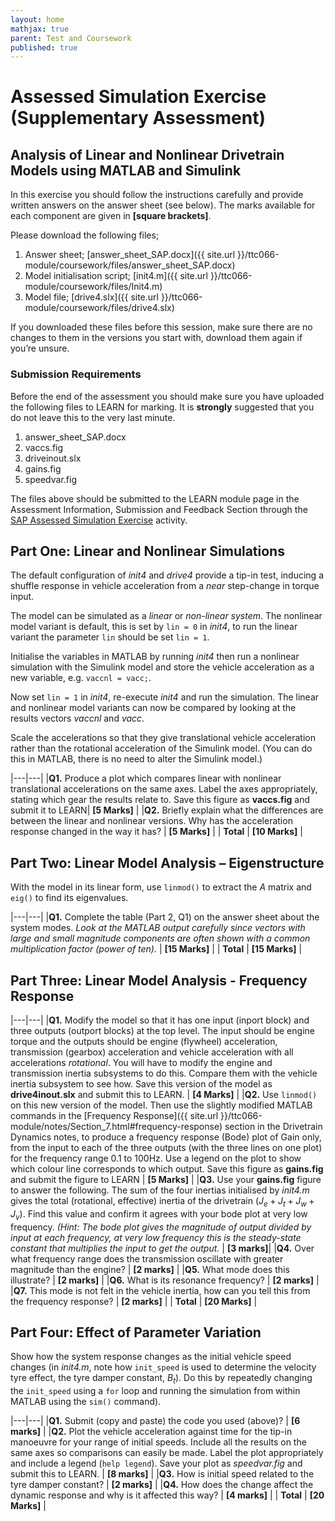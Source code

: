 ```yaml
---
layout: home
mathjax: true
parent: Test and Coursework
published: true
---
```


# Assessed Simulation Exercise (Supplementary Assessment)

## Analysis of Linear and Nonlinear Drivetrain Models using MATLAB and Simulink

In this exercise you should follow the instructions carefully and provide written answers on the answer sheet (see below). The marks available for each component are given in **[square brackets]**.

Please download the following files;

1. Answer sheet; [answer_sheet_SAP.docx]({{ site.url }}/ttc066-module/coursework/files/answer_sheet_SAP.docx)
2. Model initialisation script; [init4.m]({{ site.url }}/ttc066-module/coursework/files/Init4.m)
3. Model file; [drive4.slx]({{ site.url }}/ttc066-module/coursework/files/drive4.slx)

If you downloaded these files before this session, make sure there are no changes to them in the versions you start with, download them again if you’re unsure.

### Submission Requirements

Before the end of the assessment you should make sure you have uploaded the following files to LEARN for marking.  It is **strongly** suggested that you do not leave this to the very last minute.

1. answer_sheet_SAP.docx
2. vaccs.fig
3. driveinout.slx
4. gains.fig
5. speedvar.fig

The files above should be submitted to the LEARN module page in the Assessment Information, Submission and Feedback Section through the [SAP Assessed Simulation Exercise](https://learn21.lboro.ac.uk/mod/assign/view.php?id=1396269) activity.

## Part One:  Linear and Nonlinear Simulations

The default configuration of *init4* and *drive4* provide a tip-in test, inducing a shuffle response in vehicle acceleration from a *near* step-change in torque input.  

The model can be simulated as a *linear* or *non-linear system*. The nonlinear model variant is default, this is set by `lin = 0` in *init4*, to run the linear variant the parameter `lin` should be set `lin = 1`.

Initialise the variables in MATLAB by running *init4* then run a nonlinear simulation with the Simulink model and store the vehicle acceleration as a new variable, e.g. `vaccnl = vacc;`.

Now set `lin = 1` in *init4*, re-execute *init4* and run the simulation.  The linear and nonlinear model variants can now be compared by looking at the results vectors *vaccnl* and *vacc*.

Scale the accelerations so that they give translational vehicle acceleration rather than the rotational acceleration of the Simulink model.  (You can do this in MATLAB, there is no need to alter the Simulink model.)

|---|---|
|**Q1.** Produce a plot which compares linear with nonlinear translational accelerations on the same axes.  Label the axes appropriately, stating which gear the results relate to.  Save this figure as **vaccs.fig** and submit it to LEARN| **[5 Marks]** |
|**Q2.** Briefly explain what the differences are between the linear and nonlinear versions. Why has the acceleration response changed in the way it has? | **[5 Marks]** |
| **Total** | **[10 Marks]** |

## Part Two:  Linear Model Analysis – Eigenstructure

With the model in its linear form, use `linmod()` to extract the $A$ matrix and `eig()` to find its eigenvalues.

|---|---|
|**Q1.** Complete the table (Part 2, Q1) on the answer sheet about the system modes. *Look at the MATLAB output carefully since vectors with large and small magnitude components are often shown with a common multiplication factor (power of ten).* | **[15 Marks]** |
| **Total** | **[15 Marks]** |

## Part Three:  Linear Model Analysis - Frequency Response

|---|---|
|**Q1.** Modify the model so that it has one input (inport block) and three outputs (outport blocks) at the top level. The input should be engine torque and the outputs should be engine (flywheel) acceleration, transmission (gearbox) acceleration and vehicle acceleration with all accelerations *rotational*. You will have to modify the engine and transmission inertia subsystems to do this. Compare them with the vehicle inertia subsystem to see how.  Save this version of the model as **drive4inout.slx** and submit this to LEARN. | **[4 Marks]** |
|**Q2.** Use `linmod()` on this new version of the model.  Then use the slightly modified MATLAB commands in the [Frequency Response]({{ site.url }}/ttc066-module/notes/Section_7.html#frequency-response) section in the Drivetrain Dynamics notes, to produce a frequency response (Bode) plot of Gain only, from the input to each of the three outputs (with the three lines on one plot) for the frequency range 0.1 to 100Hz. Use a legend on the plot to show which colour line corresponds to which output. Save this figure as **gains.fig** and submit the figure to LEARN | **[5 Marks]** |
|**Q3.** Use your **gains.fig** figure to answer the following. The sum of the four inertias initialised by *init4.m* gives the total (rotational, effective) inertia of the drivetrain $(J_e+J_t+J_w+J_v)$. Find this value and confirm it agrees with your bode plot at very low frequency.  *(Hint: The bode plot gives the magnitude of output divided by input at each frequency, at very low frequency this is the steady-state constant that multiplies the input to get the output.* | **[3 marks]**|
|**Q4.** Over what frequency range does the transmission oscillate with greater magnitude than the engine? | **[2 marks]** |
|**Q5.** What mode does this illustrate? | **[2 marks]** |
|**Q6.** What is its resonance frequency? | **[2 marks]** |
|**Q7.** This mode is not felt in the vehicle inertia, how can you tell this from the frequency response? | **[2 marks]** |
| **Total** | **[20 Marks]** |

## Part Four: Effect of Parameter Variation

Show how the system response changes as the initial vehicle speed changes (in *init4.m*, note how `init_speed` is used to determine the velocity tyre effect, the tyre damper constant, $B_t$).  Do this by repeatedly changing the `init_speed` using a `for` loop and running the simulation from within MATLAB using the `sim()` command).

|---|---|
|**Q1.** Submit (copy and paste) the code you used (above)? | **[6 marks]** |
|**Q2.** Plot the vehicle acceleration against time for the tip-in manoeuvre for your range of initial speeds.  Include all the results on the same axes so comparisons can easily be made.  Label the plot appropriately and include a legend (`help legend`). Save your plot as *speedvar.fig* and submit this to LEARN. | **[8 marks]** |
|**Q3.** How is initial speed related to the tyre damper constant? | **[2 marks]** |
|**Q4.** How does the change affect the dynamic response and why is it affected this way? | **[4 marks]** |
| **Total** | **[20 Marks]** |

